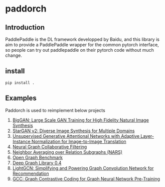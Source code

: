 # paddorch

## Introduction
PaddlePaddle is the DL framework developped by Baidu, and this library is aim to provide 
a PaddlePaddle wrapper for the common pytorch interface, so people can try out paddlepaddle on their
pytorch code without much change.


## install
`pip install .`


## Examples

Paddorch is used to reimplement below projects


 1. [BigGAN: Large Scale GAN Training for High Fidelity Natural Image Synthesis](https://github.com/zzz2010/BigGAN-paddle)
 2. [StarGAN v2: Diverse Image Synthesis for Multiple Domains](https://github.com/zzz2010/starganv2_paddle)
 3. [Unsupervised Generative Attentional Networks with Adaptive Layer-Instance Normalization for Image-to-Image Translation](https://github.com/zzz2010/ugatit-paddle2)
 4. [Neural Graph Collaborative Filtering](https://gitee.com/littledesk/ngcf-paddle)
 5. [Neighbor Averaging over Relation Subgraphs (NARS)](https://gitee.com/littledesk/nars-paddle)
 6. [Open Graph Benchmark](https://gitee.com/littledesk/ogb-paddle)
 7. [Deep Graph Library 0.4](https://gitee.com/littledesk/dgl)
 8. [LightGCN: Simplifying and Powering Graph Convolution Network for Recommendation](https://gitee.com/littledesk/light-gcn-paddle)
 9. [GCC: Graph Contrastive Coding for Graph Neural Network Pre-Training](https://gitee.com/littledesk/gcc-paddle)



 
